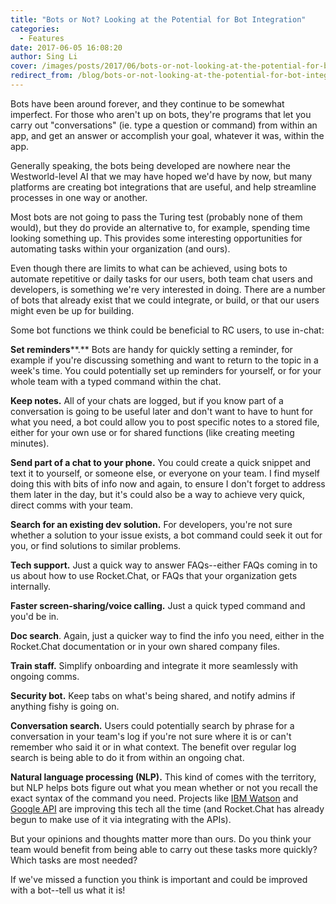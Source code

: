 ```yaml
---
title: "Bots or Not? Looking at the Potential for Bot Integration"
categories:
  - Features
date: 2017-06-05 16:08:20
author: Sing Li
cover: /images/posts/2017/06/bots-or-not-looking-at-the-potential-for-bot-integration/robotfront.png
redirect_from: /blog/bots-or-not-looking-at-the-potential-for-bot-integration
---
```

Bots have been around forever, and they continue to be somewhat imperfect. For those who aren't up on bots, they're programs that let you carry out "conversations" (ie. type a question or command) from within an app, and get an answer or accomplish your goal, whatever it was, within the app.

Generally speaking, the bots being developed are nowhere near the Westworld-level AI that we may have hoped we'd have by now, but many platforms are creating bot integrations that are useful, and help streamline processes in one way or another.

Most bots are not going to pass the Turing test (probably none of them would), but they do provide an alternative to, for example, spending time looking something up. This provides some interesting opportunities for automating tasks within your organization (and ours).

Even though there are limits to what can be achieved, using bots to automate repetitive or daily tasks for our users, both team chat users and developers, is something we're very interested in doing. There are a number of bots that already exist that we could integrate, or build, or that our users might even be up for building.

Some bot functions we think could be beneficial to RC users, to use in-chat:

**Set reminders****.** Bots are handy for quickly setting a reminder, for example if you're discussing something and want to return to the topic in a week's time. You could potentially set up reminders for yourself, or for your whole team with a typed command within the chat.

**Keep notes.** All of your chats are logged, but if you know part of a conversation is going to be useful later and don't want to have to hunt for what you need, a bot could allow you to post specific notes to a stored file, either for your own use or for shared functions (like creating meeting minutes).

**Send part of a chat to your phone.** You could create a quick snippet and text it to yourself, or someone else, or everyone on your team. I find myself doing this with bits of info now and again, to ensure I don't forget to address them later in the day, but it's could also be a way to achieve very quick, direct comms with your team.

**Search for an existing dev solution.** For developers, you're not sure whether a solution to your issue exists, a bot command could seek it out for you, or find solutions to similar problems.

**Tech support.** Just a quick way to answer FAQs--either FAQs coming in to us about how to use Rocket.Chat, or FAQs that your organization gets internally.

**Faster screen-sharing/voice calling.** Just a quick typed command and you'd be in.

**Doc search**. Again, just a quicker way to find the info you need, either in the Rocket.Chat documentation or in your own shared company files.

**Train staff.** Simplify onboarding and integrate it more seamlessly with ongoing comms.

**Security bot.** Keep tabs on what's being shared, and notify admins if anything fishy is going on.

**Conversation search.** Users could potentially search by phrase for a conversation in your team's log if you're not sure where it is or can't remember who said it or in what context. The benefit over regular log search is being able to do it from within an ongoing chat. 

**Natural language processing (NLP).** This kind of comes with the territory, but NLP helps bots figure out what you mean whether or not you recall the exact syntax of the command you need. Projects like [IBM Watson](https://www.ibm.com/watson/developercloud/nl-classifier.html) and [Google API](https://cloud.google.com/natural-language/) are improving this tech all the time (and Rocket.Chat has already begun to make use of it via integrating with the APIs).  

But your opinions and thoughts matter more than ours. Do you think your team would benefit from being able to carry out these tasks more quickly? Which tasks are most needed?

If we've missed a function you think is important and could be improved with a bot--tell us what it is!
